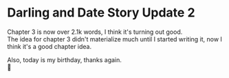 # Darling and Date Story Update 2

Chapter 3 is now over 2.1k words, I think it's turning out good.  
The idea for chapter 3 didn't materialize much until I started writing it, now I think it's a good chapter idea.

Also, today is my birthday, thanks again.  
🎂
